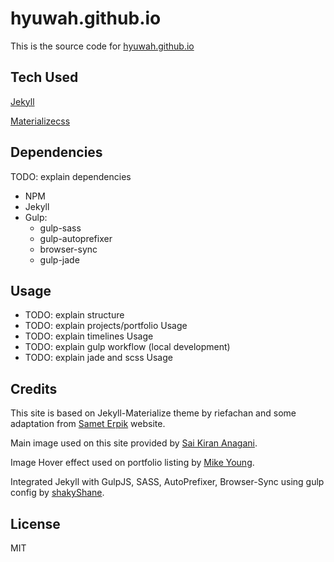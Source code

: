 # hyuwah.github.io

This is the source code for [hyuwah.github.io](http://hyuwah.github.io)

## Tech Used

[Jekyll](http://http://jekyllrb.com/)

[Materializecss](http://materializecss.com/)

## Dependencies

TODO: explain dependencies

* NPM
* Jekyll
* Gulp:
  * gulp-sass
  * gulp-autoprefixer
  * browser-sync
  * gulp-jade

## Usage
* TODO: explain structure
* TODO: explain projects/portfolio Usage
* TODO: explain timelines Usage
* TODO: explain gulp workflow (local development)
* TODO: explain jade and scss Usage

## Credits
This site is based on Jekyll-Materialize theme by riefachan and some adaptation from [Samet Erpik](http://erpik.com) website.

Main image used on this site provided by [Sai Kiran Anagani](https://stocksnap.io/author/21245).

Image Hover effect used on portfolio listing by [Mike Young](http://miketricking.github.io/dist/).

Integrated Jekyll with GulpJS, SASS, AutoPrefixer, Browser-Sync using gulp config by [shakyShane](https://github.com/shakyShane/jekyll-gulp-sass-browser-sync).

## License

MIT
